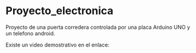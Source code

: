 Proyecto_electronica
====================

Proyecto de una puerta corredera controlada por una placa Arduino UNO y un telefono android.

Existe un video demostrativo en el enlace:
